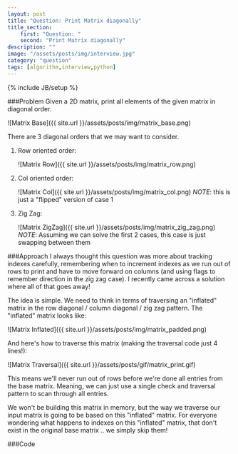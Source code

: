 ```yaml
---
layout: post
title: "Question: Print Matrix diagonally"
title_section:
    first: "Question: "
    second: "Print Matrix diagonally"
description: ""
image: "/assets/posts/img/interview.jpg"
category: "question"
tags: [algorithm,interview,python]
---
```

{% include JB/setup %}


###Problem
Given a 2D matrix, print all elements of the given matrix in diagonal order.

![Matrix Base]({{ site.url }}/assets/posts/img/matrix_base.png)

There are 3 diagonal orders that we may want to consider.

1. Row oriented order:

    ![Matrix Row]({{ site.url }}/assets/posts/img/matrix_row.png)

2. Col oriented order:

    ![Matrix Col]({{ site.url }}/assets/posts/img/matrix_col.png)
    *NOTE*: this is just a "flipped" version of case 1

3. Zig Zag:

    ![Matrix ZigZag]({{ site.url }}/assets/posts/img/matrix_zig_zag.png)
    *NOTE*: Assuming we can solve the first 2 cases, this case is just swapping between them


###Approach
I always thought this question was more about tracking indexes carefully, remembering when to increment indexes as we run out of rows to print and have to move forward on columns (and using flags to remember direction in the zig zag case). I recently came across a solution where all of that goes away!

The idea is simple. We need to think in terms of traversing an "inflated" matrix in the row diagonal / column diagonal / zig zag pattern. The "inflated" matrix looks like:

![Matrix Inflated]({{ site.url }}/assets/posts/img/matrix_padded.png)

And here's how to traverse this matrix (making the traversal code just 4 lines!):

![Matrix Traversal]({{ site.url }}/assets/posts/gif/matrix_print.gif)

This means we'll never run out of rows before we're done all entries from the base matrix. Meaning, we can just use a single check and traversal pattern to scan through all entries.

We won't be building this matrix in memory, but the way we traverse our input matrix is going to be based on this "inflated" matrix. For everyone wondering what happens to indexes on this "inflated" matrix, that don't exist in the original base matrix .. we simply skip them!


###Code
<script src="https://gist.github.com/khanduri/a50995d53d49b773ebd0.js"></script>
